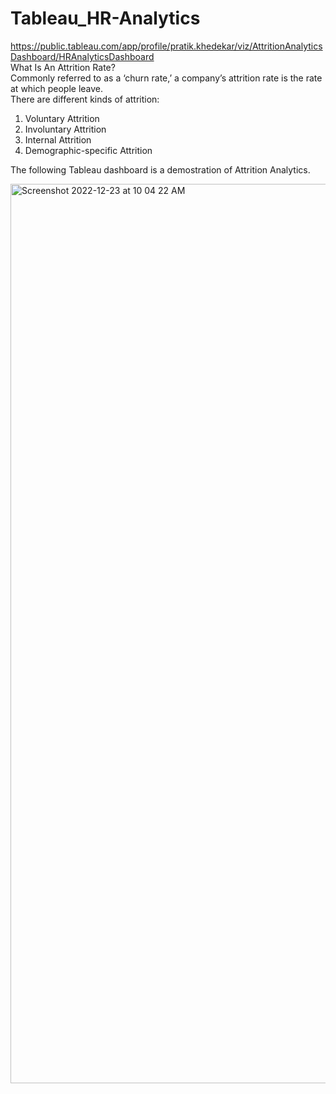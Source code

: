 # Tableau_HR-Analytics
https://public.tableau.com/app/profile/pratik.khedekar/viz/AttritionAnalyticsDashboard/HRAnalyticsDashboard \
What Is An Attrition Rate? \
Commonly referred to as a ‘churn rate,’ a company’s attrition rate is the rate at which people leave. \
There are different kinds of attrition:
1) Voluntary Attrition	
2) Involuntary Attrition	
3) Internal Attrition	
4) Demographic-specific Attrition

The following Tableau dashboard is a demostration of Attrition Analytics.

<img width="1439" alt="Screenshot 2022-12-23 at 10 04 22 AM" src="https://user-images.githubusercontent.com/105503399/209356879-5712a059-b829-4812-bbc8-d3483e817346.png">
